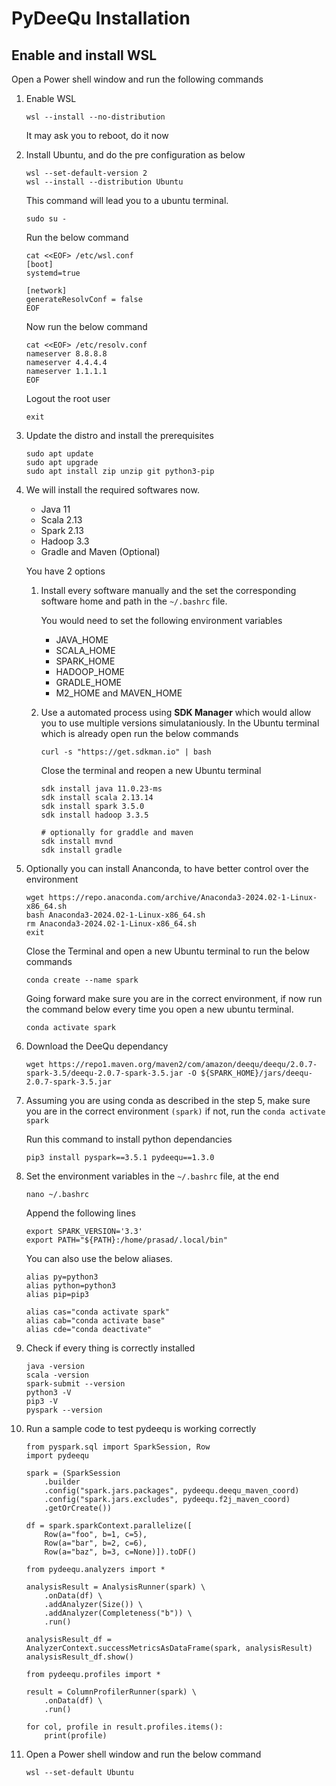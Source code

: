# PyDeeQu Installation  

## Enable and install WSL

Open a Power shell window and run the following commands

1. Enable WSL

    ```
    wsl --install --no-distribution
    ```

    It may ask you to reboot, do it now

2. Install Ubuntu, and do the pre configuration as below  

    ```
    wsl --set-default-version 2
    wsl --install --distribution Ubuntu
    ```

    This command will lead you to a ubuntu terminal.  
  
    ```
    sudo su -
    ```

    Run the below command  

    ```
    cat <<EOF> /etc/wsl.conf
    [boot]
    systemd=true
    
    [network]
    generateResolvConf = false
    EOF
    ```  

    Now run the below command

    ```
    cat <<EOF> /etc/resolv.conf
    nameserver 8.8.8.8
    nameserver 4.4.4.4
    nameserver 1.1.1.1
    EOF
    ```

    Logout the root user

    ```
    exit
    ```

3. Update the distro and install the prerequisites

    ```
    sudo apt update 
    sudo apt upgrade
    sudo apt install zip unzip git python3-pip
    ```

4. We will install the required softwares now.
    + Java 11
    + Scala 2.13
    + Spark 2.13
    + Hadoop 3.3
    + Gradle and Maven (Optional)

    You have 2 options  
    1. Install every software manually and the set the corresponding software home and path in the `~/.bashrc` file.

        You would need to set the following environment variables
        + JAVA_HOME
        + SCALA_HOME
        + SPARK_HOME
        + HADOOP_HOME
        + GRADLE_HOME
        + M2_HOME and MAVEN_HOME

    2. Use a automated process using **SDK Manager** which would allow you to use multiple versions simulataniously.
        In the Ubuntu terminal which is already open run the below commands  

        ```
        curl -s "https://get.sdkman.io" | bash
        ```

        Close the terminal and reopen a new Ubuntu terminal

        ```
        sdk install java 11.0.23-ms
        sdk install scala 2.13.14
        sdk install spark 3.5.0
        sdk install hadoop 3.3.5

        # optionally for graddle and maven
        sdk install mvnd
        sdk install gradle
        ```

5. Optionally you can install Ananconda, to have better control over the environment

    ```
    wget https://repo.anaconda.com/archive/Anaconda3-2024.02-1-Linux-x86_64.sh 
    bash Anaconda3-2024.02-1-Linux-x86_64.sh
    rm Anaconda3-2024.02-1-Linux-x86_64.sh
    exit
    ```

    Close the Terminal and open a new Ubuntu terminal to run the below commands

    ```
    conda create --name spark
    ```

    Going forward make sure you are in the correct environment, if now run the command below every time you open a new ubuntu terminal.

    ```
    conda activate spark
    ```

6. Download the DeeQu dependancy

    ```
    wget https://repo1.maven.org/maven2/com/amazon/deequ/deequ/2.0.7-spark-3.5/deequ-2.0.7-spark-3.5.jar -O ${SPARK_HOME}/jars/deequ-2.0.7-spark-3.5.jar
    ```

7. Assuming you are using conda as described in the step 5, make sure you are in the correct environment `(spark)` if not, run the `conda activate spark`

    Run this command to install python dependancies

    ```
    pip3 install pyspark==3.5.1 pydeequ==1.3.0
    ```

8. Set the environment variables in the `~/.bashrc` file, at the end

    ```
    nano ~/.bashrc
    ```

    Append the following lines  

    ```
    export SPARK_VERSION='3.3'
    export PATH="${PATH}:/home/prasad/.local/bin"
    ```

    You can also use the below aliases.

    ```  
    alias py=python3
    alias python=python3
    alias pip=pip3

    alias cas="conda activate spark"
    alias cab="conda activate base"
    alias cde="conda deactivate"
    ```  

9. Check if every thing is correctly installed  

    ```
    java -version
    scala -version
    spark-submit --version
    python3 -V
    pip3 -V
    pyspark --version
    ```

10. Run a sample code to test pydeequ is working correctly  

    ```
    from pyspark.sql import SparkSession, Row
    import pydeequ

    spark = (SparkSession
        .builder
        .config("spark.jars.packages", pydeequ.deequ_maven_coord)
        .config("spark.jars.excludes", pydeequ.f2j_maven_coord)
        .getOrCreate())

    df = spark.sparkContext.parallelize([
        Row(a="foo", b=1, c=5),
        Row(a="bar", b=2, c=6),
        Row(a="baz", b=3, c=None)]).toDF()

    from pydeequ.analyzers import *

    analysisResult = AnalysisRunner(spark) \
        .onData(df) \
        .addAnalyzer(Size()) \
        .addAnalyzer(Completeness("b")) \
        .run()

    analysisResult_df = AnalyzerContext.successMetricsAsDataFrame(spark, analysisResult)
    analysisResult_df.show()

    from pydeequ.profiles import *

    result = ColumnProfilerRunner(spark) \
        .onData(df) \
        .run()

    for col, profile in result.profiles.items():
        print(profile)
    ```

11. Open a Power shell window and run the below command

    ```
    wsl --set-default Ubuntu
    ```
